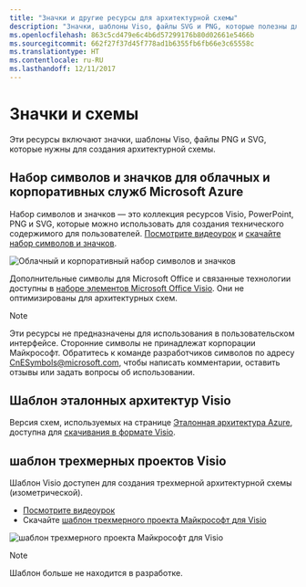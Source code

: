 ```yaml
---
title: "Значки и другие ресурсы для архитектурной схемы"
description: "Значки, шаблоны Viso, файлы SVG и PNG, которые полезны для создания архитектурных схем"
ms.openlocfilehash: 863c5cd479e6c4b6d57299176b80d02661e5466b
ms.sourcegitcommit: 662f27f37d45f778ad1b6355fb6fb66e3c65558c
ms.translationtype: HT
ms.contentlocale: ru-RU
ms.lasthandoff: 12/11/2017
---
```

# <a name="icons-and-diagrams"></a>Значки и схемы

Эти ресурсы включают значки, шаблоны Viso, файлы PNG и SVG, которые нужны для создания архитектурной схемы.

## <a name="microsoft-azure-cloud-and-enterprise-symbolicon-set"></a>Набор символов и значков для облачных и корпоративных служб Microsoft Azure

Набор символов и значков — это коллекция ресурсов Visio, PowerPoint, PNG и SVG, которые можно использовать для создания технического содержимого для пользователей.
[Посмотрите видеоурок](http://aka.ms/CnESymbolsVideo) и [скачайте набор символов и значков](http://aka.ms/CnESymbols). 

![Облачный и корпоративный набор символов и значков](./_images/CnESymbols.png)

Дополнительные символы для Microsoft Office и связанные технологии доступны в [наборе элементов Microsoft Office Visio](http://www.microsoft.com/en-us/download/details.aspx?id=35772). Они не оптимизированы для архитектурных схем.   

> [!NOTE]
> Эти ресурсы не предназначены для использования в пользовательском интерфейсе. Сторонние символы не принадлежат корпорации Майкрософт.
> Обратитесь к команде разработчиков символов по адресу [CnESymbols@microsoft.com](mailto:CnESymbols@microsoft.com), чтобы написать комментарии, оставить отзывы или задать вопросы об использовании.

## <a name="reference-architectures-visio-template"></a>Шаблон эталонных архитектур Visio 

Версия схем, используемых на странице [Эталонная архитектура Azure](../reference-architectures/index.md), доступна для [скачивания в формате Visio](https://aka.ms/arch-diagrams).

## <a name="3d-blueprint-visio-template"></a>шаблон трехмерных проектов Visio

Шаблон Visio доступен для создания трехмерной архитектурной схемы (изометрической).

- [Посмотрите видеоурок](http://aka.ms/3dBlueprintTemplateVideo) 
- Скачайте [шаблон трехмерного проекта Майкрософт для Visio](http://aka.ms/3DBlueprintTemplate)

![шаблон трехмерного проекта Майкрософт для Visio](./_images/3DBlueprintVisioTemplate.png)

> [!NOTE]
> Шаблон больше не находится в разработке.
